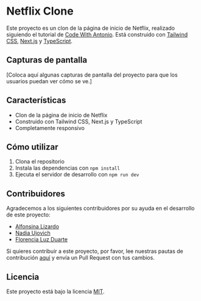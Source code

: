 # Netflix Clone

Este proyecto es un clon de la página de inicio de Netflix, realizado siguiendo
el tutorial de [Code With Antonio](https://www.youtube.com/watch?v=mqUN4N2q4qY).
Está construido con [Tailwind CSS](https://tailwindcss.com/),
[Next.js](https://nextjs.org/) y [TypeScript](https://www.typescriptlang.org/).

## Capturas de pantalla

[Coloca aquí algunas capturas de pantalla del proyecto para que los usuarios
puedan ver cómo se ve.]

## Características

- Clon de la página de inicio de Netflix
- Construido con Tailwind CSS, Next.js y TypeScript
- Completamente responsivo

## Cómo utilizar

1. Clona el repositorio
2. Instala las dependencias con `npm install`
3. Ejecuta el servidor de desarrollo con `npm run dev`

## Contribuidores

Agradecemos a los siguientes contribuidores por su ayuda en el desarrollo de
este proyecto:

- [Alfonsina Lizardo](https://github.com/Alais29)
- [Nadia Ujovich](https://github.com/nujovich)
- [Florencia Luz Duarte](https://github.com/florluzduarte)

Si quieres contribuir a este proyecto, por favor, lee nuestras pautas de
contribución [aquí](CONTRIBUTING.md) y envía un Pull Request con tus cambios.

## Licencia

Este proyecto está bajo la licencia [MIT](LICENSE).
